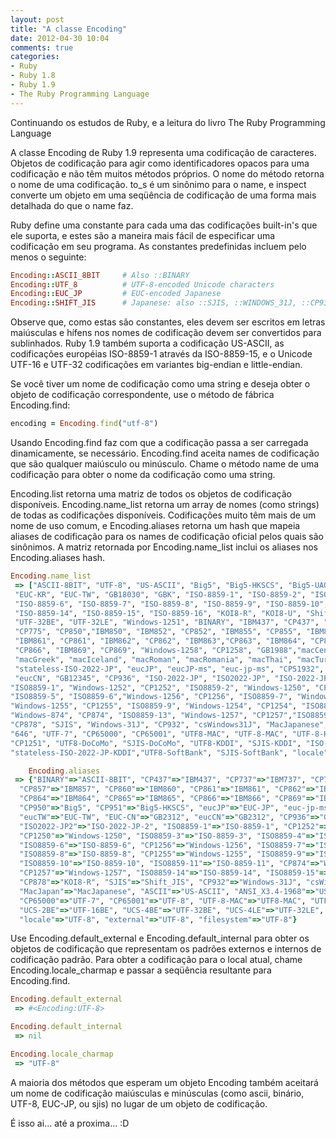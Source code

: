 ```yaml
---
layout: post
title: "A classe Encoding"
date: 2012-04-30 10:04
comments: true
categories: 
- Ruby
- Ruby 1.8
- Ruby 1.9
- The Ruby Programming Language
---
```

<p>Continuando os estudos de Ruby, e a leitura do livro The Ruby Programming Language</p>

<p>A classe Encoding de Ruby 1.9 representa uma codificação de caracteres. Objetos de codificação para agir como identificadores opacos para uma codificação e não têm muitos métodos próprios. O nome do método retorna o nome de uma codificação. to_s é um sinônimo para o name, e inspect converte um objeto em uma seqüência de codificação de uma forma mais detalhada do que o name faz.</p>

<p>Ruby define uma constante para cada uma das codificações built-in's que ele suporta, e estes são a maneira mais fácil de especificar uma codificação em seu programa. As constantes predefinidas incluem pelo menos o seguinte:</p>

``` ruby Encoding
Encoding::ASCII_8BIT     # Also ::BINARY
Encoding::UTF_8          # UTF-8-encoded Unicode characters
Encoding::EUC_JP         # EUC-encoded Japanese
Encoding::SHIFT_JIS      # Japanese: also ::SJIS, ::WINDOWS_31J, ::CP932
```
<!--more-->
<p>Observe que, como estas são constantes, eles devem ser escritos em letras maiúsculas e hífens nos nomes de codificação devem ser convertidos para sublinhados. Ruby 1.9 também suporta a codificação US-ASCII, as codificações européias ISO-8859-1 através da ISO-8859-15, e o Unicode UTF-16 e UTF-32 codificações em variantes big-endian e little-endian.</p>

<p>Se você tiver um nome de codificação como uma string e deseja obter o objeto de codificação correspondente, use o método de fábrica Encoding.find:</p>

``` ruby Encoding
encoding = Encoding.find("utf-8")
```
<p>
Usando Encoding.find faz com que a codificação passa a ser carregada dinamicamente, se necessário. Encoding.find aceita names de codificação que são qualquer maiúsculo ou minúsculo. Chame o método name de uma codificação para obter o nome da codificação como uma string.</p>

<p>Encoding.list retorna uma matriz de todos os objetos de codificação disponíveis. Encoding.name_list retorna um array de nomes (como strings) de todas as codificações disponíveis. Codificações muito têm mais de um nome de uso comum, e Encoding.aliases retorna um hash que mapeia aliases de codificação para os names de codificação oficial pelos quais são sinônimos. A matriz retornada por Encoding.name_list inclui os aliases nos Encoding.aliases hash.</p>

``` ruby Encoding.name_list
Encoding.name_list
 => ["ASCII-8BIT", "UTF-8", "US-ASCII", "Big5", "Big5-HKSCS", "Big5-UAO", "CP949", "Emacs-Mule", "EUC-JP", 
 "EUC-KR", "EUC-TW", "GB18030", "GBK", "ISO-8859-1", "ISO-8859-2", "ISO-8859-3", "ISO-8859-4", "ISO-8859-5",
 "ISO-8859-6", "ISO-8859-7", "ISO-8859-8", "ISO-8859-9", "ISO-8859-10", "ISO-8859-11", "ISO-8859-13", 
 "ISO-8859-14", "ISO-8859-15", "ISO-8859-16", "KOI8-R", "KOI8-U", "Shift_JIS", "UTF-16BE","UTF-16LE", 
 "UTF-32BE", "UTF-32LE", "Windows-1251", "BINARY", "IBM437", "CP437", "IBM737", "CP737", "IBM775", 
 "CP775", "CP850","IBM850", "IBM852", "CP852", "IBM855", "CP855", "IBM857", "CP857", "IBM860", "CP860", 
 "IBM861", "CP861", "IBM862", "CP862", "IBM863","CP863", "IBM864", "CP864", "IBM865", "CP865", "IBM866", 
 "CP866", "IBM869", "CP869", "Windows-1258", "CP1258", "GB1988","macCentEuro", "macCroatian", "macCyrillic", 
 "macGreek", "macIceland", "macRoman", "macRomania", "macThai", "macTurkish","macUkraine", "CP950", "CP951", 
 "stateless-ISO-2022-JP", "eucJP", "eucJP-ms", "euc-jp-ms", "CP51932", "eucKR", "eucTW", "GB2312","EUC-CN", 
 "eucCN", "GB12345", "CP936", "ISO-2022-JP", "ISO2022-JP", "ISO-2022-JP-2", "ISO2022-JP2", "CP50220", "CP50221", 
"ISO8859-1", "Windows-1252", "CP1252", "ISO8859-2", "Windows-1250", "CP1250", "ISO8859-3", "ISO8859-4", 
"ISO8859-5", "ISO8859-6","Windows-1256", "CP1256", "ISO8859-7", "Windows-1253", "CP1253", "ISO8859-8", 
"Windows-1255", "CP1255", "ISO8859-9", "Windows-1254", "CP1254", "ISO8859-10", "ISO8859-11", "TIS-620", 
"Windows-874", "CP874", "ISO8859-13", "Windows-1257", "CP1257","ISO8859-14", "ISO8859-15", "ISO8859-16", 
"CP878", "SJIS", "Windows-31J", "CP932", "csWindows31J", "MacJapanese", "MacJapan","ASCII", "ANSI_X3.4-1968", 
"646", "UTF-7", "CP65000", "CP65001", "UTF8-MAC", "UTF-8-MAC", "UTF-8-HFS", "UCS-2BE", "UCS-4BE","UCS-4LE", 
"CP1251", "UTF8-DoCoMo", "SJIS-DoCoMo", "UTF8-KDDI", "SJIS-KDDI", "ISO-2022-JP-KDDI", 
"stateless-ISO-2022-JP-KDDI","UTF8-SoftBank", "SJIS-SoftBank", "locale", "external", "filesystem", "internal"] 
```

``` ruby Encoding.aliases
	Encoding.aliases
 => {"BINARY"=>"ASCII-8BIT", "CP437"=>"IBM437", "CP737"=>"IBM737", "CP775"=>"IBM775", "IBM850"=>"CP850",
  "CP857"=>"IBM857", "CP860"=>"IBM860", "CP861"=>"IBM861", "CP862"=>"IBM862", "CP863"=>"IBM863", 
  "CP864"=>"IBM864", "CP865"=>"IBM865", "CP866"=>"IBM866", "CP869"=>"IBM869", "CP1258"=>"Windows-1258", 
  "CP950"=>"Big5", "CP951"=>"Big5-HKSCS", "eucJP"=>"EUC-JP", "euc-jp-ms"=>"eucJP-ms", "eucKR"=>"EUC-KR",
  "eucTW"=>"EUC-TW", "EUC-CN"=>"GB2312", "eucCN"=>"GB2312", "CP936"=>"GBK", "ISO2022-JP"=>"ISO-2022-JP",
  "ISO2022-JP2"=>"ISO-2022-JP-2", "ISO8859-1"=>"ISO-8859-1", "CP1252"=>"Windows-1252", "ISO8859-2"=>"ISO-8859-2",
  "CP1250"=>"Windows-1250", "ISO8859-3"=>"ISO-8859-3", "ISO8859-4"=>"ISO-8859-4", "ISO8859-5"=>"ISO-8859-5",
  "ISO8859-6"=>"ISO-8859-6", "CP1256"=>"Windows-1256", "ISO8859-7"=>"ISO-8859-7", "CP1253"=>"Windows-1253",
  "ISO8859-8"=>"ISO-8859-8", "CP1255"=>"Windows-1255", "ISO8859-9"=>"ISO-8859-9", "CP1254"=>"Windows-1254", 
  "ISO8859-10"=>"ISO-8859-10", "ISO8859-11"=>"ISO-8859-11", "CP874"=>"Windows-874", "ISO8859-13"=>"ISO-8859-13",
  "CP1257"=>"Windows-1257", "ISO8859-14"=>"ISO-8859-14", "ISO8859-15"=>"ISO-8859-15", "ISO8859-16"=>"ISO-8859-16",
  "CP878"=>"KOI8-R", "SJIS"=>"Shift_JIS", "CP932"=>"Windows-31J", "csWindows31J"=>"Windows-31J", 
  "MacJapan"=>"MacJapanese", "ASCII"=>"US-ASCII", "ANSI_X3.4-1968"=>"US-ASCII", "646"=>"US-ASCII", 
  "CP65000"=>"UTF-7", "CP65001"=>"UTF-8", "UTF-8-MAC"=>"UTF8-MAC", "UTF-8-HFS"=>"UTF8-MAC", 
  "UCS-2BE"=>"UTF-16BE", "UCS-4BE"=>"UTF-32BE", "UCS-4LE"=>"UTF-32LE", "CP1251"=>"Windows-1251", 
  "locale"=>"UTF-8", "external"=>"UTF-8", "filesystem"=>"UTF-8"} 
```

<p>Use Encoding.default_external e Encoding.default_internal para obter os objetos de codificação que representam os padrões externos e internos de codificação padrão. Para obter a codificação para o local atual, chame Encoding.locale_charmap e passar a seqüência resultante para Encoding.find.</p>

``` ruby Encoding.default_external
Encoding.default_external 
 => #<Encoding:UTF-8> 
```

``` ruby Encoding.default_internal
Encoding.default_internal
 => nil 
```

``` ruby Encoding.locale_charmap
Encoding.locale_charmap
 => "UTF-8"
```

<p>A maioria dos métodos que esperam um objeto Encoding também aceitará um nome de codificação maiúsculas e minúsculas (como ascii, binário, UTF-8, EUC-JP, ou sjis) no lugar de um objeto de codificação.</p>

É isso ai... até a proxima... :D



